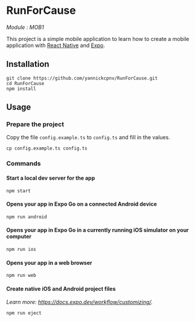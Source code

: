 # RunForCause

_Module : MOB1_

This project is a simple mobile application to learn how to create a mobile application with
[React Native](https://reactnative.dev/) and [Expo](https://expo.io/).

## Installation

```shell
git clone https://github.com/yannickcpnv/RunForCause.git
cd RunForCause
npm install
```

## Usage

### Prepare the project

Copy the file `config.example.ts` to `config.ts` and fill in the values.

    cp config.example.ts config.ts

### Commands

#### Start a local dev server for the app

```shell
npm start
```

#### Opens your app in Expo Go on a connected Android device

```shell
npm run android
```

#### Opens your app in Expo Go in a currently running iOS simulator on your computer

```shell
npm run ios
```

#### Opens your app in a web browser

```shell
npm run web
```

#### Create native iOS and Android project files

_Learn more: https://docs.expo.dev/workflow/customizing/._

```shell
npm run eject
```
